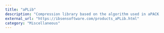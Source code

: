 ```yaml
---
title: "aPLib"
description: "Compression library based on the algorithm used in aPACK."
external_url: "https://ibsensoftware.com/products_aPLib.html"
category: "Miscellaneous"
---
```

